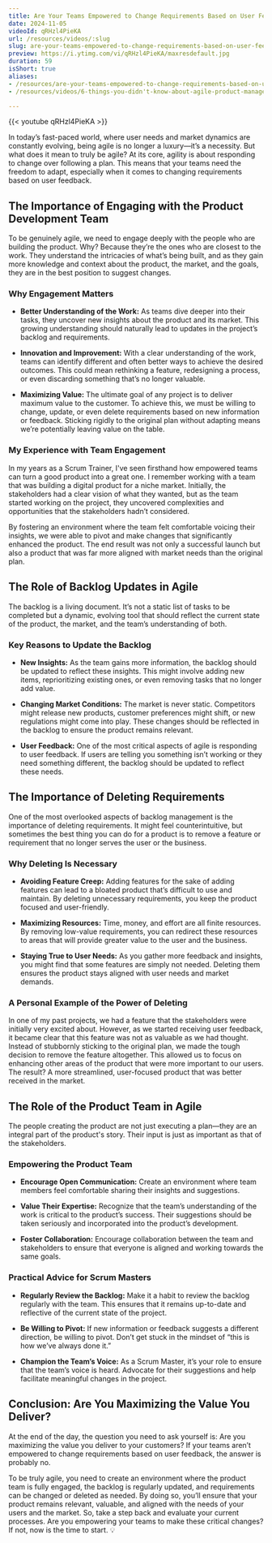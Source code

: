 ```yaml
---
title: Are Your Teams Empowered to Change Requirements Based on User Feedback? If Not, You’re Probably Not Very Agile
date: 2024-11-05
videoId: qRHzl4PieKA
url: /resources/videos/:slug
slug: are-your-teams-empowered-to-change-requirements-based-on-user-feedback-if-not-youre-probably-not-very-agile
preview: https://i.ytimg.com/vi/qRHzl4PieKA/maxresdefault.jpg
duration: 59
isShort: true
aliases:
- /resources/are-your-teams-empowered-to-change-requirements-based-on-user-feedback-if-not-youre-probably-not-very-agile
- /resources/videos/6-things-you-didn't-know-about-agile-product-management-but-really-should-part-4

---
```


{{< youtube qRHzl4PieKA >}}

In today’s fast-paced world, where user needs and market dynamics are constantly evolving, being agile is no longer a luxury—it’s a necessity. But what does it mean to truly be agile? At its core, agility is about responding to change over following a plan. This means that your teams need the freedom to adapt, especially when it comes to changing requirements based on user feedback.

## **The Importance of Engaging with the Product Development Team**

To be genuinely agile, we need to engage deeply with the people who are building the product. Why? Because they’re the ones who are closest to the work. They understand the intricacies of what’s being built, and as they gain more knowledge and context about the product, the market, and the goals, they are in the best position to suggest changes.

### **Why Engagement Matters**

- **Better Understanding of the Work:** As teams dive deeper into their tasks, they uncover new insights about the product and its market. This growing understanding should naturally lead to updates in the project’s backlog and requirements.

- **Innovation and Improvement:** With a clear understanding of the work, teams can identify different and often better ways to achieve the desired outcomes. This could mean rethinking a feature, redesigning a process, or even discarding something that’s no longer valuable.

- **Maximizing Value:** The ultimate goal of any project is to deliver maximum value to the customer. To achieve this, we must be willing to change, update, or even delete requirements based on new information or feedback. Sticking rigidly to the original plan without adapting means we’re potentially leaving value on the table.

### **My Experience with Team Engagement**

In my years as a Scrum Trainer, I've seen firsthand how empowered teams can turn a good product into a great one. I remember working with a team that was building a digital product for a niche market. Initially, the stakeholders had a clear vision of what they wanted, but as the team started working on the project, they uncovered complexities and opportunities that the stakeholders hadn’t considered.

By fostering an environment where the team felt comfortable voicing their insights, we were able to pivot and make changes that significantly enhanced the product. The end result was not only a successful launch but also a product that was far more aligned with market needs than the original plan.

## **The Role of Backlog Updates in Agile**

The backlog is a living document. It’s not a static list of tasks to be completed but a dynamic, evolving tool that should reflect the current state of the product, the market, and the team’s understanding of both.

### **Key Reasons to Update the Backlog**

- **New Insights:** As the team gains more information, the backlog should be updated to reflect these insights. This might involve adding new items, reprioritizing existing ones, or even removing tasks that no longer add value.

- **Changing Market Conditions:** The market is never static. Competitors might release new products, customer preferences might shift, or new regulations might come into play. These changes should be reflected in the backlog to ensure the product remains relevant.

- **User Feedback:** One of the most critical aspects of agile is responding to user feedback. If users are telling you something isn’t working or they need something different, the backlog should be updated to reflect these needs.

## **The Importance of Deleting Requirements**

One of the most overlooked aspects of backlog management is the importance of deleting requirements. It might feel counterintuitive, but sometimes the best thing you can do for a product is to remove a feature or requirement that no longer serves the user or the business.

### **Why Deleting Is Necessary**

- **Avoiding Feature Creep:** Adding features for the sake of adding features can lead to a bloated product that’s difficult to use and maintain. By deleting unnecessary requirements, you keep the product focused and user-friendly.

- **Maximizing Resources:** Time, money, and effort are all finite resources. By removing low-value requirements, you can redirect these resources to areas that will provide greater value to the user and the business.

- **Staying True to User Needs:** As you gather more feedback and insights, you might find that some features are simply not needed. Deleting them ensures the product stays aligned with user needs and market demands.

### **A Personal Example of the Power of Deleting**

In one of my past projects, we had a feature that the stakeholders were initially very excited about. However, as we started receiving user feedback, it became clear that this feature was not as valuable as we had thought. Instead of stubbornly sticking to the original plan, we made the tough decision to remove the feature altogether. This allowed us to focus on enhancing other areas of the product that were more important to our users. The result? A more streamlined, user-focused product that was better received in the market.

## **The Role of the Product Team in Agile**

The people creating the product are not just executing a plan—they are an integral part of the product's story. Their input is just as important as that of the stakeholders.

### **Empowering the Product Team**

- **Encourage Open Communication:** Create an environment where team members feel comfortable sharing their insights and suggestions.

- **Value Their Expertise:** Recognize that the team’s understanding of the work is critical to the product’s success. Their suggestions should be taken seriously and incorporated into the product’s development.

- **Foster Collaboration:** Encourage collaboration between the team and stakeholders to ensure that everyone is aligned and working towards the same goals.

### **Practical Advice for Scrum Masters**

- **Regularly Review the Backlog:** Make it a habit to review the backlog regularly with the team. This ensures that it remains up-to-date and reflective of the current state of the project.

- **Be Willing to Pivot:** If new information or feedback suggests a different direction, be willing to pivot. Don’t get stuck in the mindset of “this is how we’ve always done it.”

- **Champion the Team’s Voice:** As a Scrum Master, it’s your role to ensure that the team’s voice is heard. Advocate for their suggestions and help facilitate meaningful changes in the project.

## **Conclusion: Are You Maximizing the Value You Deliver?**

At the end of the day, the question you need to ask yourself is: Are you maximizing the value you deliver to your customers? If your teams aren’t empowered to change requirements based on user feedback, the answer is probably no.

To be truly agile, you need to create an environment where the product team is fully engaged, the backlog is regularly updated, and requirements can be changed or deleted as needed. By doing so, you’ll ensure that your product remains relevant, valuable, and aligned with the needs of your users and the market. So, take a step back and evaluate your current processes. Are you empowering your teams to make these critical changes? If not, now is the time to start. 💡


